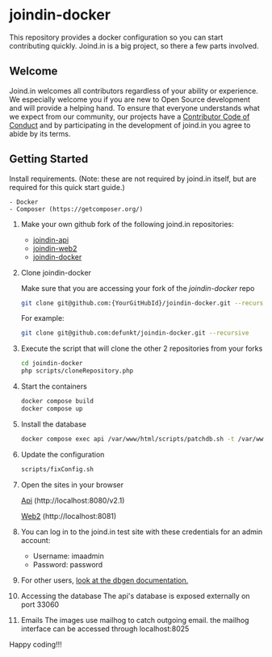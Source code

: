 # joindin-docker

This repository provides a docker configuration so you can start contributing quickly. Joind.in is a big project, so there a few parts involved.


## Welcome

Joind.in welcomes all contributors regardless of your ability or experience. We especially welcome
you if you are new to Open Source development and will provide a helping hand. To ensure that
everyone understands what we expect from our community, our projects have a [Contributor Code of
Conduct](CODE_OF_CONDUCT.md) and by participating in the development of joind.in you agree to abide
by its terms.

## Getting Started

Install requirements. (Note: these are not required by joind.in itself, but are required for this quick start guide.)

    - Docker
    - Composer (https://getcomposer.org/)

1. Make your own github fork of the following joind.in repositories:

    - [joindin-api](https://github.com/joindin/joindin-api)
    - [joindin-web2](https://github.com/joindin/joindin-web2)
    - [joindin-docker](https://github.com/joindin/joindin-docker)

1. Clone joindin-docker

    Make sure that you are accessing your fork of the *joindin-docker* repo

    ```sh
    git clone git@github.com:{YourGitHubId}/joindin-docker.git --recursive
    ```

    For example:

    ```sh
    git clone git@github.com:defunkt/joindin-docker.git --recursive
    ```

1. Execute the script that will clone the other 2 repositories from your forks

    ```sh
    cd joindin-docker
    php scripts/cloneRepository.php
    ```

1. Start the containers

    ```sh
    docker compose build
    docker compose up
    ```

1. Install the database

    ```sh
    docker compose exec api /var/www/html/scripts/patchdb.sh -t /var/www/html/ -d joindin -u root -p joindin -i
    ```
1. Update the configuration
    ```sh
    scripts/fixConfig.sh
    ```

1. Open the sites in your browser

    [Api](http://localhost:8080) (http://localhost:8080/v2.1)

    [Web2](http://localhost:8081) (http://localhost:8081)


1. You can log in to the joind.in test site with these credentials for an admin account:
    - Username: imaadmin
    - Password: password

1. For other users, [look at the dbgen documentation.](https://github.com/joindin/joindin-api/tree/master/tools/dbgen#usernames-and-passwords)

1. Accessing the database
    The api's database is exposed externally on port 33060

1. Emails
    The images use mailhog to catch outgoing email.
    the mailhog interface can be accessed through localhost:8025


Happy coding!!!
